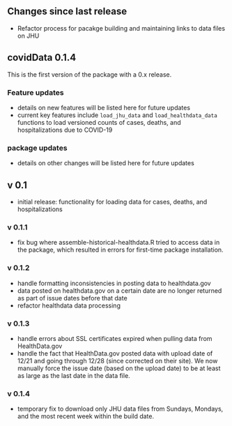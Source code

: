 ## Changes since last release

- Refactor process for pacakge building and maintaining links to data files on JHU

## covidData 0.1.4

This is the first version of the package with a 0.x release.

### Feature updates
- details on new features will be listed here for future updates
- current key features include `load_jhu_data` and `load_healthdata_data` functions to load versioned counts of cases, deaths, and hospitalizations due to COVID-19

### package updates
- details on other changes will be listed here for future updates

## v 0.1
 - initial release: functionality for loading data for cases, deaths, and hospitalizations

### v 0.1.1
 - fix bug where assemble-historical-healthdata.R tried to access data in the package,
  which resulted in errors for first-time package installation.

### v 0.1.2
 - handle formatting inconsistencies in posting data to healthdata.gov
 - data posted on healthdata.gov on a certain date are no longer returned as part of issue dates before that date
 - refactor healthdata data processing

### v 0.1.3
 - handle errors about SSL certificates expired when pulling data from HealthData.gov
 - handle the fact that HealthData.gov posted data with upload date of 12/21 and going through 12/28 (since corrected on their site).  We now manually force the issue date (based on the upload date) to be at least as large as the last date in the data file.

### v 0.1.4
 - temporary fix to download only JHU data files from Sundays, Mondays, and the most recent week within the build date.
